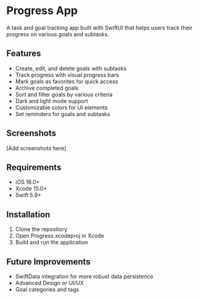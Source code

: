 # Progress App

A task and goal tracking app built with SwiftUI that helps users track their progress on various goals and subtasks.

## Features

- Create, edit, and delete goals with subtasks
- Track progress with visual progress bars
- Mark goals as favorites for quick access
- Archive completed goals
- Sort and filter goals by various criteria
- Dark and light mode support
- Customizable colors for UI elements
- Set reminders for goals and subtasks

## Screenshots

[Add screenshots here]

## Requirements

- iOS 16.0+
- Xcode 15.0+
- Swift 5.9+

## Installation

1. Clone the repository
2. Open Progress.xcodeproj in Xcode
3. Build and run the application

## Future Improvements

- SwiftData integration for more robust data persistence
- Advanced Design or UI/UX
- Goal categories and tags